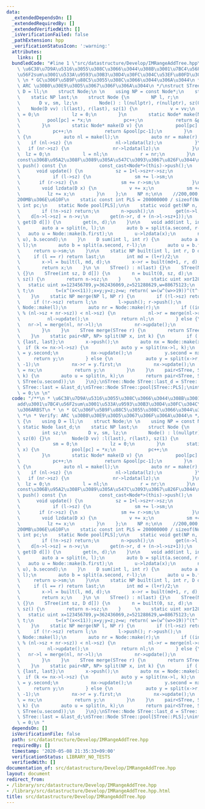 ```yaml
---
data:
  _extendedDependsOn: []
  _extendedRequiredBy: []
  _extendedVerifiedWith: []
  _isVerificationFailed: false
  _pathExtension: hpp
  _verificationStatusIcon: ':warning:'
  attributes:
    links: []
  bundledCode: "#line 1 \"src/datastructure/Develop/IMRangeAddTree.hpp\"\n/**\n *\
    \ \u6C38\u7D9A\u5316\u3055\u308C\u3066\u3044\u308B\u3001\u7BC4\u56F2add\u3001\u7BC4\
    \u56F2sum\u3001\u533A\u9593\u30B3\u30D4\u30FC\u304C\u53EF\u80FD\u306ARBST\n *\
    \ \n * GC\u306F\u5B9F\u88C5\u3055\u308C\u3066\u3044\u306A\u3044\n *\n * Verify:\
    \ ARC \u30B0\u30E9\u30D5\u3067\u306F\u306A\u3044\n */\nstruct STree {\n    using\
    \ D = ll;\n    struct Node;\n \n    using NP = const Node*;\n    static Node last_d;\n\
    \    static NP last;\n    struct Node {\n        NP l, r;\n        int sz;\n \
    \       D v, sm, lz;\n        Node() : l(nullptr), r(nullptr), sz(0) {}\n    \
    \    Node(D vv) :l(last), r(last), sz(1) {\n            v = vv;\n            sm\
    \ = 0;\n            lz = 0;\n        }\n        static Node* make(NP x) {\n  \
    \          pool[pc] = *x;\n            pc++;\n            return &pool[pc-1];\n\
    \        }\n        static Node* make(D v) {\n            pool[pc] = Node(v);\n\
    \            pc++;\n            return &pool[pc-1];\n        }\n        void push()\
    \ {\n            auto nl = make(l);\n            auto nr = make(r);\n        \
    \    if (nl->sz) {\n                nl->lzdata(lz);\n            }\n         \
    \   if (nr->sz) {\n                nr->lzdata(lz);\n            }\n          \
    \  lz = 0;\n            l = nl;\n            r = nr;\n        }\n        /// push\u306F\
    const\u306B\u95A2\u308F\u3089\u305A\u547C\u3093\u3067\u826F\u3044\n        void\
    \ push() const {\n            const_cast<Node*>(this)->push();\n        }\n  \
    \      void update() {\n            sz = 1+l->sz+r->sz;\n            sm = v;\n\
    \            if (l->sz) {\n                sm += l->sm;\n            }\n     \
    \       if (r->sz) {\n                sm += r->sm;\n            }\n        }\n\
    \        void lzdata(D x) {\n            v += x;\n            sm += sz*x;\n  \
    \          lz += x;\n        }\n    };\n    NP n;\n\n    //200,000,000\u3068\u306F\
    200MB\u306E\u610F\n    static const int PLS = 200000000 / sizeof(Node);\n    static\
    \ int pc;\n    static Node pool[PLS];\n\n    static void get(NP n, D d[]) {\n\
    \        if (!n->sz) return;\n        n->push();\n        get(n->l, d);\n    \
    \    d[n->l->sz] = n->v;\n        get(n->r, d + (n->l->sz+1));\n    }\n    void\
    \ get(D d[]) {\n        get(n, d);\n    }\n\n    void add(int l, int r, D x) {\n\
    \        auto a = split(n, l);\n        auto b = split(a.second, r-l);\n     \
    \   auto u = Node::make(b.first);\n        u->lzdata(x);\n        n = merge(merge(a.first,\
    \ u), b.second);\n    }\n    D sum(int l, int r) {\n        auto a = split(n,\
    \ l);\n        auto b = split(a.second, r-l);\n        auto u = b.first;\n   \
    \     return u->sm;\n    }\n\n    static NP built(int l, int r, D d[]) {\n   \
    \     if (l == r) return last;\n        int md = (l+r)/2;\n        auto x = Node::make(d[md]);\n\
    \        x->l = built(l, md, d);\n        x->r = built(md+1, r, d);\n        x->update();\n\
    \        return x;\n    }\n \n    STree() : n(last) {}\n    STree(NP n) : n(n)\
    \ {}\n    STree(int sz, D d[]) {\n        n = built(0, sz, d);\n    }\n\n    int\
    \ sz() {\n        return n->sz;\n    }     \n    static uint xor128(){\n     \
    \   static uint x=123456789,y=362436069,z=521288629,w=88675123;\n        uint\
    \ t;\n        t=(x^(x<<11));x=y;y=z;z=w; return( w=(w^(w>>19))^(t^(t>>8)) );\n\
    \    }\n    static NP merge(NP l, NP r) {\n        if (!l->sz) return r;\n   \
    \     if (!r->sz) return l;\n        l->push(); r->push();\n        auto nl =\
    \ Node::make(l);\n        auto nr = Node::make(r);\n        if ((int)(xor128()\
    \ % (nl->sz + nr->sz)) < nl->sz) {\n            nl->r = merge(nl->r, nr);\n  \
    \          nl->update();\n            return nl;\n        } else {\n         \
    \   nr->l = merge(nl, nr->l);\n            nr->update();\n            return nr;\n\
    \        }\n    }\n    STree merge(STree r) {\n        return STree(merge(n, r.n));\n\
    \    }\n    static pair<NP, NP> split(NP x, int k) {\n        if (!x->sz) return\
    \ {last, last};\n        x->push();\n        auto nx = Node::make(x);\n      \
    \  if (k <= nx->l->sz) {\n            auto y = split(nx->l, k);\n            nx->l\
    \ = y.second;\n            nx->update();\n            y.second = nx;\n       \
    \     return y;\n        } else {\n            auto y = split(x->r, k- x->l->sz\
    \ -1);\n            nx->r = y.first;\n            nx->update();\n            y.first\
    \ = nx;\n            return y;\n        }\n    }\n    pair<STree, STree> split(int\
    \ k) {\n        auto u = split(n, k);\n        return pair<STree, STree>(STree(u.first),\
    \ STree(u.second));\n    }\n};\nSTree::Node STree::last_d = STree::Node();\nSTree::NP\
    \ STree::last = &last_d;\nSTree::Node STree::pool[STree::PLS];\nint STree::pc\
    \ = 0;\n \n"
  code: "/**\n * \u6C38\u7D9A\u5316\u3055\u308C\u3066\u3044\u308B\u3001\u7BC4\u56F2\
    add\u3001\u7BC4\u56F2sum\u3001\u533A\u9593\u30B3\u30D4\u30FC\u304C\u53EF\u80FD\
    \u306ARBST\n * \n * GC\u306F\u5B9F\u88C5\u3055\u308C\u3066\u3044\u306A\u3044\n\
    \ *\n * Verify: ARC \u30B0\u30E9\u30D5\u3067\u306F\u306A\u3044\n */\nstruct STree\
    \ {\n    using D = ll;\n    struct Node;\n \n    using NP = const Node*;\n   \
    \ static Node last_d;\n    static NP last;\n    struct Node {\n        NP l, r;\n\
    \        int sz;\n        D v, sm, lz;\n        Node() : l(nullptr), r(nullptr),\
    \ sz(0) {}\n        Node(D vv) :l(last), r(last), sz(1) {\n            v = vv;\n\
    \            sm = 0;\n            lz = 0;\n        }\n        static Node* make(NP\
    \ x) {\n            pool[pc] = *x;\n            pc++;\n            return &pool[pc-1];\n\
    \        }\n        static Node* make(D v) {\n            pool[pc] = Node(v);\n\
    \            pc++;\n            return &pool[pc-1];\n        }\n        void push()\
    \ {\n            auto nl = make(l);\n            auto nr = make(r);\n        \
    \    if (nl->sz) {\n                nl->lzdata(lz);\n            }\n         \
    \   if (nr->sz) {\n                nr->lzdata(lz);\n            }\n          \
    \  lz = 0;\n            l = nl;\n            r = nr;\n        }\n        /// push\u306F\
    const\u306B\u95A2\u308F\u3089\u305A\u547C\u3093\u3067\u826F\u3044\n        void\
    \ push() const {\n            const_cast<Node*>(this)->push();\n        }\n  \
    \      void update() {\n            sz = 1+l->sz+r->sz;\n            sm = v;\n\
    \            if (l->sz) {\n                sm += l->sm;\n            }\n     \
    \       if (r->sz) {\n                sm += r->sm;\n            }\n        }\n\
    \        void lzdata(D x) {\n            v += x;\n            sm += sz*x;\n  \
    \          lz += x;\n        }\n    };\n    NP n;\n\n    //200,000,000\u3068\u306F\
    200MB\u306E\u610F\n    static const int PLS = 200000000 / sizeof(Node);\n    static\
    \ int pc;\n    static Node pool[PLS];\n\n    static void get(NP n, D d[]) {\n\
    \        if (!n->sz) return;\n        n->push();\n        get(n->l, d);\n    \
    \    d[n->l->sz] = n->v;\n        get(n->r, d + (n->l->sz+1));\n    }\n    void\
    \ get(D d[]) {\n        get(n, d);\n    }\n\n    void add(int l, int r, D x) {\n\
    \        auto a = split(n, l);\n        auto b = split(a.second, r-l);\n     \
    \   auto u = Node::make(b.first);\n        u->lzdata(x);\n        n = merge(merge(a.first,\
    \ u), b.second);\n    }\n    D sum(int l, int r) {\n        auto a = split(n,\
    \ l);\n        auto b = split(a.second, r-l);\n        auto u = b.first;\n   \
    \     return u->sm;\n    }\n\n    static NP built(int l, int r, D d[]) {\n   \
    \     if (l == r) return last;\n        int md = (l+r)/2;\n        auto x = Node::make(d[md]);\n\
    \        x->l = built(l, md, d);\n        x->r = built(md+1, r, d);\n        x->update();\n\
    \        return x;\n    }\n \n    STree() : n(last) {}\n    STree(NP n) : n(n)\
    \ {}\n    STree(int sz, D d[]) {\n        n = built(0, sz, d);\n    }\n\n    int\
    \ sz() {\n        return n->sz;\n    }     \n    static uint xor128(){\n     \
    \   static uint x=123456789,y=362436069,z=521288629,w=88675123;\n        uint\
    \ t;\n        t=(x^(x<<11));x=y;y=z;z=w; return( w=(w^(w>>19))^(t^(t>>8)) );\n\
    \    }\n    static NP merge(NP l, NP r) {\n        if (!l->sz) return r;\n   \
    \     if (!r->sz) return l;\n        l->push(); r->push();\n        auto nl =\
    \ Node::make(l);\n        auto nr = Node::make(r);\n        if ((int)(xor128()\
    \ % (nl->sz + nr->sz)) < nl->sz) {\n            nl->r = merge(nl->r, nr);\n  \
    \          nl->update();\n            return nl;\n        } else {\n         \
    \   nr->l = merge(nl, nr->l);\n            nr->update();\n            return nr;\n\
    \        }\n    }\n    STree merge(STree r) {\n        return STree(merge(n, r.n));\n\
    \    }\n    static pair<NP, NP> split(NP x, int k) {\n        if (!x->sz) return\
    \ {last, last};\n        x->push();\n        auto nx = Node::make(x);\n      \
    \  if (k <= nx->l->sz) {\n            auto y = split(nx->l, k);\n            nx->l\
    \ = y.second;\n            nx->update();\n            y.second = nx;\n       \
    \     return y;\n        } else {\n            auto y = split(x->r, k- x->l->sz\
    \ -1);\n            nx->r = y.first;\n            nx->update();\n            y.first\
    \ = nx;\n            return y;\n        }\n    }\n    pair<STree, STree> split(int\
    \ k) {\n        auto u = split(n, k);\n        return pair<STree, STree>(STree(u.first),\
    \ STree(u.second));\n    }\n};\nSTree::Node STree::last_d = STree::Node();\nSTree::NP\
    \ STree::last = &last_d;\nSTree::Node STree::pool[STree::PLS];\nint STree::pc\
    \ = 0;\n "
  dependsOn: []
  isVerificationFile: false
  path: src/datastructure/Develop/IMRangeAddTree.hpp
  requiredBy: []
  timestamp: '2020-05-08 21:35:33+09:00'
  verificationStatus: LIBRARY_NO_TESTS
  verifiedWith: []
documentation_of: src/datastructure/Develop/IMRangeAddTree.hpp
layout: document
redirect_from:
- /library/src/datastructure/Develop/IMRangeAddTree.hpp
- /library/src/datastructure/Develop/IMRangeAddTree.hpp.html
title: src/datastructure/Develop/IMRangeAddTree.hpp
---
```

